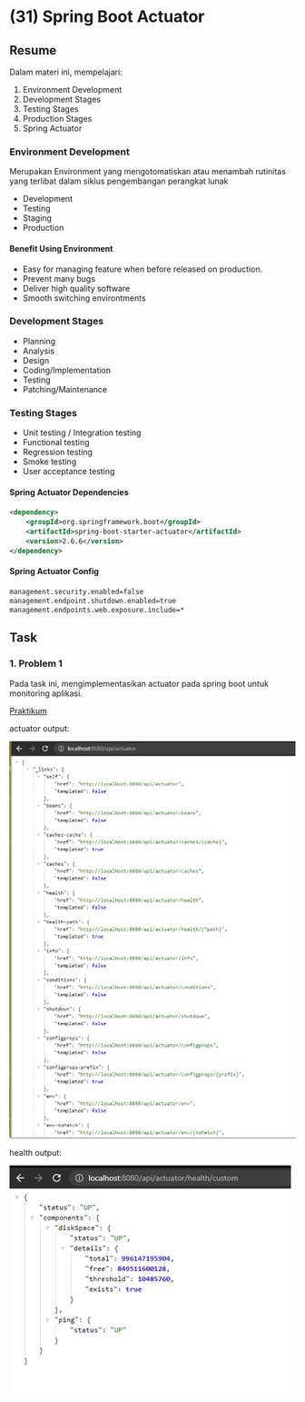 # (31) Spring Boot Actuator 

## Resume
Dalam materi ini, mempelajari:
1. Environment Development
2. Development Stages
3. Testing Stages
4. Production Stages
5. Spring Actuator

### Environment Development
Merupakan Environment yang mengotomatiskan atau menambah rutinitas yang terlibat dalam siklus pengembangan perangkat lunak
- Development
- Testing
- Staging
- Production

#### Benefit Using Environment
- Easy for managing feature when before released on production.
- Prevent many bugs
- Deliver high quality software
- Smooth switching environtments


### Development Stages
- Planning
- Analysis
- Design
- Coding/Implementation
- Testing
- Patching/Maintenance

### Testing Stages
- Unit testing / Integration testing
- Functional testing
- Regression testing
- Smoke testing
- User acceptance testing

#### Spring Actuator Dependencies
```xml
<dependency>
	<groupId>org.springframework.boot</groupId>
	<artifactId>spring-boot-starter-actuator</artifactId>
	<version>2.6.6</version>
</dependency>
```

#### Spring Actuator Config
```
management.security.enabled=false
management.endpoint.shutdown.enabled=true
management.endpoints.web.exposure.include=*
```

## Task
### 1. Problem 1
Pada task ini, mengimplementasikan actuator pada spring boot untuk monitoring aplikasi.

[Praktikum](./praktikum/alterra_actuator)


actuator output:

![Problem 1](./screenshots/1.PNG)

health output:

![Problem 1](./screenshots/2.PNG)






